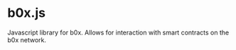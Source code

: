 # b0x.js

Javascript library for b0x. Allows for interaction with smart contracts on the b0x network.
